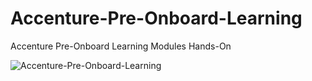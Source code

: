 # Accenture-Pre-Onboard-Learning
Accenture Pre-Onboard Learning Modules Hands-On

![Accenture-Pre-Onboard-Learning](https://user-images.githubusercontent.com/36513491/137169718-7e17461f-f2ed-4391-8e56-1b067d3c7668.jpeg)
